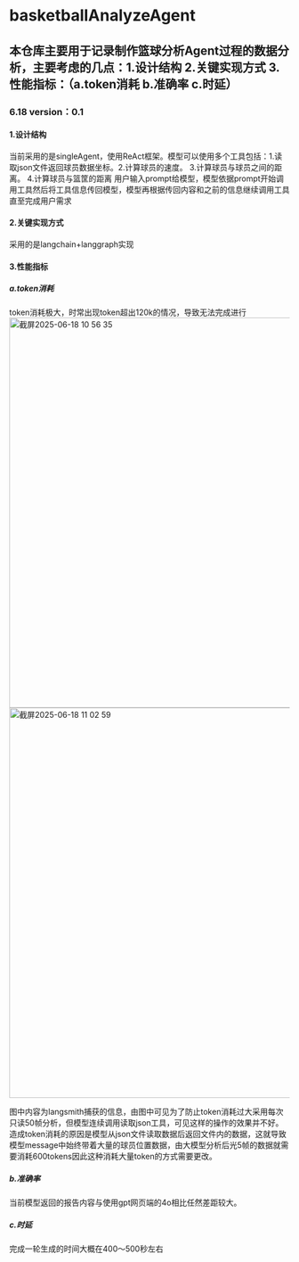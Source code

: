 # basketballAnalyzeAgent
## 本仓库主要用于记录制作篮球分析Agent过程的数据分析，主要考虑的几点：1.设计结构 2.关键实现方式 3.性能指标：（a.token消耗 b.准确率 c.时延）
### 6.18 version：0.1
#### 1.设计结构
当前采用的是singleAgent，使用ReAct框架。模型可以使用多个工具包括：1.读取json文件返回球员数据坐标。2.计算球员的速度。 3.计算球员与球员之间的距离。 4.计算球员与篮筐的距离
用户输入prompt给模型，模型依据prompt开始调用工具然后将工具信息传回模型，模型再根据传回内容和之前的信息继续调用工具直至完成用户需求
#### 2.关键实现方式
采用的是langchain+langgraph实现
#### 3.性能指标
##### a.token消耗
token消耗极大，时常出现token超出120k的情况，导致无法完成进行
<img width="700" alt="截屏2025-06-18 10 56 35" src="https://github.com/user-attachments/assets/ecc723a8-b405-46f8-879d-cfb51da48500" />
<img width="700" alt="截屏2025-06-18 11 02 59" src="https://github.com/user-attachments/assets/76babbd1-ebe4-42b9-87e3-74943d9bc14f" />

图中内容为langsmith捕获的信息，由图中可见为了防止token消耗过大采用每次只读50帧分析，但模型连续调用读取json工具，可见这样的操作的效果并不好。
造成token消耗的原因是模型从json文件读取数据后返回文件内的数据，这就导致模型message中始终带着大量的球员位置数据，由大模型分析后光5帧的数据就需要消耗600tokens因此这种消耗大量token的方式需要更改。
##### b.准确率
当前模型返回的报告内容与使用gpt网页端的4o相比任然差距较大。
##### c.时延
完成一轮生成的时间大概在400～500秒左右
